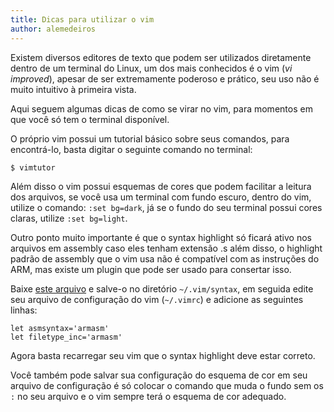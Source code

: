 ```yaml
---
title: Dicas para utilizar o vim
author: alemedeiros
---
```


Existem diversos editores de texto que podem ser utilizados diretamente dentro
de um terminal do Linux, um dos mais conhecidos é o vim (_vi improved_), apesar
de ser extremamente poderoso e prático, seu uso não é muito intuitivo à primeira
vista.

Aqui seguem algumas dicas de como se virar no vim, para momentos em que você só
tem o terminal disponível.

O próprio vim possui um tutorial básico sobre seus comandos,
para encontrá-lo, basta digitar o seguinte comando no terminal:

    $ vimtutor

Além disso o vim possui esquemas de cores que podem facilitar a leitura dos
arquivos, se você usa um terminal com fundo escuro, dentro do vim, utilize o
comando: `:set bg=dark`, já se o fundo do seu terminal possui cores claras,
utilize `:set bg=light`.

Outro ponto muito importante é que o syntax highlight só ficará ativo nos
arquivos em assembly caso eles tenham extensão .s além disso, o highlight padrão
de assembly que o vim usa não é compatível com as instruções do ARM, mas existe
um plugin que pode ser usado para consertar isso.

Baixe [este arquivo](/files/ta/2013s1-mc404/armasm.vim) e salve-o no diretório
`~/.vim/syntax`, em seguida edite seu arquivo de configuração do vim
(`~/.vimrc`) e adicione as seguintes linhas:

``` {.vimrc}
let asmsyntax='armasm'
let filetype_inc='armasm'
```

Agora basta recarregar seu vim que o syntax highlight deve estar
correto.

Você também pode salvar sua configuração do esquema de cor em seu arquivo de
configuração é só colocar o comando que muda o fundo sem os `:` no seu arquivo e
o vim sempre terá o esquema de cor adequado.
